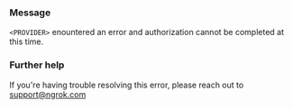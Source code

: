 
### Message
<code>&lt;PROVIDER&gt;</code> enountered an error and authorization cannot be completed at this time.

### Further help
If you're having trouble resolving this error, please reach out to [support@ngrok.com](mailto:support@ngrok.com?subject=Help%20with%20ERR_NGROK_3166)

